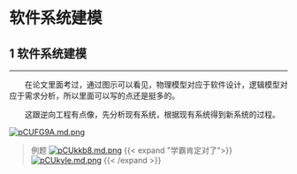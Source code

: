 # 软件系统建模

## 1 软件系统建模

---

&emsp;&emsp;在论文里面考过，通过图示可以看见，物理模型对应于软件设计，逻辑模型对应于需求分析，所以里面可以写的点还是挺多的。

&emsp;&emsp;这跟逆向工程有点像，先分析现有系统，根据现有系统得到新系统的过程。

[![pCUFG9A.md.png](https://s1.ax1x.com/2023/06/26/pCUFG9A.md.png)](https://imgse.com/i/pCUFG9A)

>例题
[![pCUkkb8.md.png](https://s1.ax1x.com/2023/06/26/pCUkkb8.md.png)](https://imgse.com/i/pCUkkb8)
{{< expand "学霸肯定对了">}}
[![pCUkyIe.md.png](https://s1.ax1x.com/2023/06/26/pCUkyIe.md.png)](https://imgse.com/i/pCUkyIe)
{{< /expand >}}
